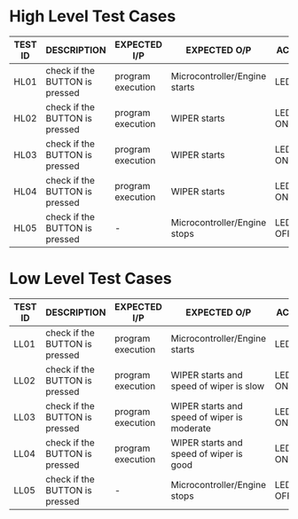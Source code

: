 
# High Level Test Cases #

TEST ID	|             DESCRIPTION	          |    EXPECTED I/P	 |EXPECTED O/P	                 |  ACTUAL O/P	  |STATUS
--------|-----------------------------------|------------------|-------------------------------|----------------|-------------------
HL01    |	   check if the BUTTON is pressed |	program execution|	Microcontroller/Engine starts| LED ON(RED)	  |PASS
HL02    |	   check if the BUTTON is pressed |program execution |	WIPER starts	               | LED ON(BLUE)	  |PASS
HL03    |	   check if the BUTTON is pressed |	program execution|	WIPER starts	               | LED ON(GREEN)  |	PASS
HL04    |	   check if the BUTTON is pressed |	program execution|	WIPER starts	               | LED ON(ORANGE) |	PASS
HL05    |	   check if the BUTTON is pressed |	-                | 	Microcontroller/Engine stops | LED TURNED OFF	|PASS

# Low Level Test Cases #

TEST ID  |  	DESCRIPTION	                 |  EXPECTED I/P	   |    EXPECTED O/P	                            |  ACTUAL O/P	  |STATUS
---------|---------------------------------|-------------------|----------------------------------------------|---------------|----------------------------------
LL01	   |   check if the BUTTON is pressed|	program execution|	Microcontroller/Engine starts	              |  LED ON(RED)	|PASS
LL02	   |   check if the BUTTON is pressed|	program execution|	WIPER starts and speed of wiper is slow	    |  LED ON(BLUE)	|PASS
LL03	   |   check if the BUTTON is pressed|	program execution|	WIPER starts and speed of wiper is moderate |	LED ON(GREEN)	|PASS
LL04	   |   check if the BUTTON is pressed|	program execution|	WIPER starts and speed of wiper is good	    |LED ON(ORANGE)	|PASS
LL05	   |   check if the BUTTON is pressed|	-	               | Microcontroller/Engine stops	                |LED TURNED OFF	|PASS
